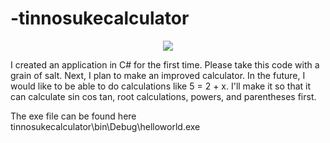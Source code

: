 # -tinnosukecalculator  
<p align="center">
  <img src="https://user-images.githubusercontent.com/110176625/223738157-cff27184-b1db-4215-b243-cbea794ff69a.png" />
</p>
I created an application in C# for the first time.  
Please take this code with a grain of salt.  
Next, I plan to make an improved calculator.  
In the future, I would like to be able to do calculations like 5 = 2 + x.  
I'll make it so that it can calculate sin cos tan, root calculations, powers, and parentheses first.  

The exe file can be found here  
tinnosukecalculator\bin\Debug\helloworld.exe
